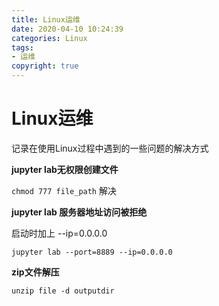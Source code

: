```yaml
---
title: Linux运维
date: 2020-04-10 10:24:39
categories: Linux
tags:
- 运维
copyright: true
---
```


# Linux运维

记录在使用Linux过程中遇到的一些问题的解决方式

**jupyter lab无权限创建文件**

`chmod 777 file_path` 解决

**jupyter lab 服务器地址访问被拒绝**

启动时加上 --ip=0.0.0.0

`jupyter lab --port=8889 --ip=0.0.0.0`

**zip文件解压**

`unzip file -d outputdir`